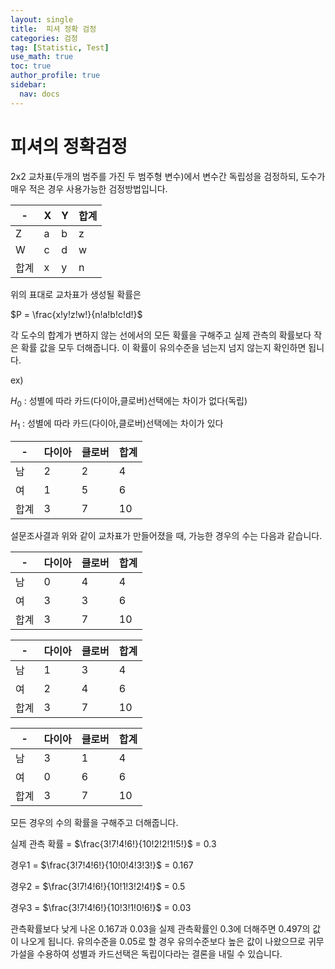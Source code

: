 ```yaml
---
layout: single
title:  피셔 정확 검정
categories: 검정
tag: [Statistic, Test]
use_math: true
toc: true
author_profile: true
sidebar:
  nav: docs
---
```


# 피셔의 정확검정

2x2 교차표(두개의 범주를 가진 두 범주형 변수)에서 변수간 독립성을 검정하되, 도수가 매우 적은 경우 사용가능한 검정방법입니다.

|-|X|Y|합계|
|-|-|-|-|
|Z|a|b|z|
|W|c|d|w|
|합계|x|y|n|

위의 표대로 교차표가 생성될 확률은

$P = \frac{x!y!z!w!}{n!a!b!c!d!}$

각 도수의 합계가 변하지 않는 선에서의 모든 확률을 구해주고 실제 관측의 확률보다 작은 확률 값을 모두 더해줍니다. 이 확률이 유의수준을 넘는지 넘지 않는지 확인하면 됩니다.

ex)

$H_{0}$ : 성별에 따라 카드(다이아,클로버)선택에는 차이가 없다(독립)

$H_{1}$ : 성별에 따라 카드(다이아,클로버)선택에는 차이가 있다

|-|다이아|클로버|합계|
|-|-|-|-|
|남|2|2|4|
|여|1|5|6|
|합계|3|7|10|

설문조사결과 위와 같이 교차표가 만들어졌을 때, 가능한 경우의 수는 다음과 같습니다.

|-|다이아|클로버|합계|
|-|-|-|-|
|남|0|4|4|
|여|3|3|6|
|합계|3|7|10|

|-|다이아|클로버|합계|
|-|-|-|-|
|남|1|3|4|
|여|2|4|6|
|합계|3|7|10|

|-|다이아|클로버|합계|
|-|-|-|-|
|남|3|1|4|
|여|0|6|6|
|합계|3|7|10|

모든 경우의 수의 확률을 구해주고 더해줍니다.

실제 관측 확률 = $\frac{3!7!4!6!}{10!2!2!1!5!}$ = 0.3

경우1 = $\frac{3!7!4!6!}{10!0!4!3!3!}$ = 0.167

경우2 = $\frac{3!7!4!6!}{10!1!3!2!4!}$ = 0.5

경우3 = $\frac{3!7!4!6!}{10!3!1!0!6!}$ = 0.03

관측확률보다 낮게 나온 0.167과 0.03을 실제 관측확률인 0.3에 더해주면 0.497의 값이 나오게 됩니다. 유의수준을 0.05로 할 경우 유의수준보다 높은 값이 나왔으므로 귀무가설을 수용하여 성별과 카드선택은 독립이다라는 결론을 내릴 수 있습니다.


